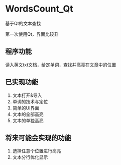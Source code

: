 # WordsCount_Qt
基于Qt的文本查找

第一次使用Qt，界面比较丑
## 程序功能
读入英文txt文档，给定单词，查找并高亮在文章中的位置

## 已实现功能
1. 文本打开&导入
2. 单词的技术与定位
3. 简单的UI界面
4. 文本的全部高亮
5. 文本的单独高亮
## 将来可能会实现的功能
1. 选择任意个位置进行高亮
2. 文本分行优化显示
